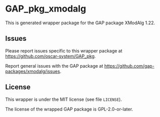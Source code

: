 # GAP_pkg_xmodalg

This is generated wrapper package for the GAP package XModAlg 1.22.

## Issues

Please report issues specific to this wrapper package at <https://github.com/oscar-system/GAP_pkg>.

Report general issues with the GAP package at <https://github.com/gap-packages/xmodalg/issues>.

## License

This wrapper is under the MIT license (see file `LICENSE`).

The license of the wrapped GAP package is GPL-2.0-or-later.
